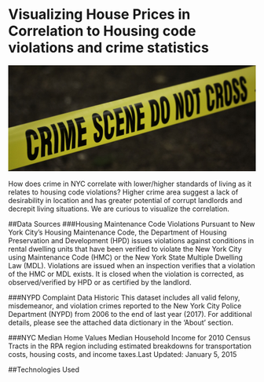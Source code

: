# Visualizing House Prices in Correlation to Housing code violations and crime statistics
![image](images/crime.jpeg.jpeg)

How does crime in NYC correlate with lower/higher standards of living as it relates to housing code violations? Higher crime area suggest a lack of desirability in location and has greater potential of corrupt landlords and decrepit living situations. We are curious to visualize the correlation.

##Data Sources
###Housing Maintenance Code Violations
Pursuant to New York City’s Housing Maintenance Code, the Department of Housing Preservation and Development (HPD) issues violations against conditions in rental dwelling units that have been verified to violate the New York City using Maintenance Code (HMC) or the New York State Multiple Dwelling Law (MDL). Violations are issued when an inspection verifies that a violation of the HMC or MDL exists. It is closed when the violation is corrected, as observed/verified by HPD or as certified by the landlord.

###NYPD Complaint Data Historic
This dataset includes all valid felony, misdemeanor, and violation crimes reported to the New York City Police Department (NYPD) from 2006 to the end of last year (2017). For additional details, please see the attached data dictionary in the ‘About’ section.

###NYC Median Home Values
Median Household Income for 2010 Census Tracts in the RPA region including estimated breakdowns for transportation costs, housing costs, and income taxes.Last Updated: January 5, 2015

##Technologies Used
